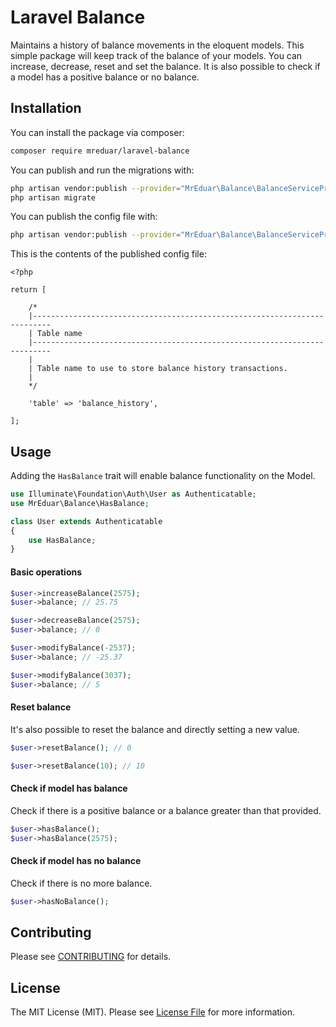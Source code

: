 # Laravel Balance

Maintains a history of balance movements in the eloquent models. This simple package will keep track of the balance of your models. You can increase, decrease, reset and set the balance. It is also possible to check if a model has a positive balance or no balance.


## Installation

You can install the package via composer:

``` bash
composer require mreduar/laravel-balance
```
You can publish and run the migrations with:

```bash
php artisan vendor:publish --provider="MrEduar\Balance\BalanceServiceProvider" --tag="migrations"
php artisan migrate
```
You can publish the config file with:

```bash
php artisan vendor:publish --provider="MrEduar\Balance\BalanceServiceProvider" --tag="config"
```
This is the contents of the published config file:

```
<?php

return [

    /*
    |--------------------------------------------------------------------------
    | Table name
    |--------------------------------------------------------------------------
    |
    | Table name to use to store balance history transactions.
    |
    */

    'table' => 'balance_history',

];
```
## Usage

Adding the `HasBalance` trait will enable balance functionality on the Model.

``` php
use Illuminate\Foundation\Auth\User as Authenticatable;
use MrEduar\Balance\HasBalance;

class User extends Authenticatable
{
    use HasBalance;
}
```

#### Basic operations

```php
$user->increaseBalance(2575);
$user->balance; // 25.75

$user->decreaseBalance(2575);
$user->balance; // 0

$user->modifyBalance(-2537);
$user->balance; // -25.37

$user->modifyBalance(3037);
$user->balance; // 5
```

#### Reset balance

It's also possible to reset the balance and directly setting a new value.

```php
$user->resetBalance(); // 0

$user->resetBalance(10); // 10
```

#### Check if model has balance

Check if there is a positive balance or a balance greater than that provided.
```php
$user->hasBalance();
$user->hasBalance(2575);
```

#### Check if model has no balance

Check if there is no more balance.
```php
$user->hasNoBalance();
```

## Contributing

Please see [CONTRIBUTING](CONTRIBUTING.md) for details.


## License

The MIT License (MIT). Please see [License File](LICENSE.md) for more information.
